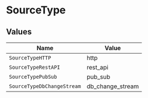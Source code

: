 # SourceType


## Values

| Name                       | Value                      |
| -------------------------- | -------------------------- |
| `SourceTypeHTTP`           | http                       |
| `SourceTypeRestAPI`        | rest_api                   |
| `SourceTypePubSub`         | pub_sub                    |
| `SourceTypeDbChangeStream` | db_change_stream           |